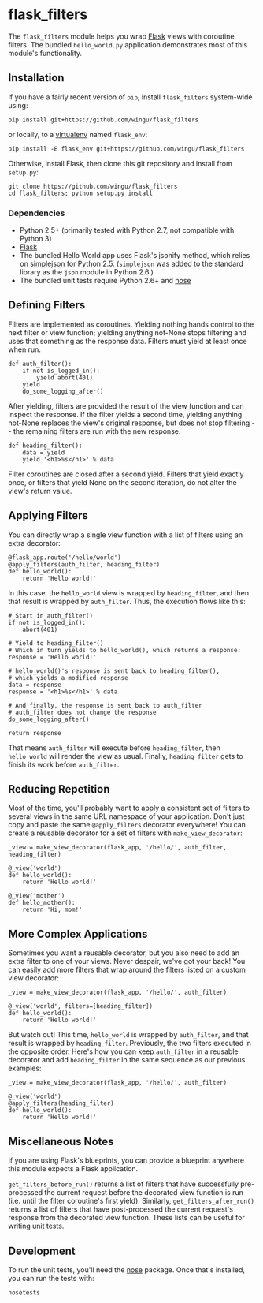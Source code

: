 # flask_filters

The `flask_filters` module helps you wrap [Flask][] views with coroutine filters.  The bundled `hello_world.py` application demonstrates most of this module's functionality.


## Installation

If you have a fairly recent version of `pip`, install `flask_filters` system-wide using:

    pip install git+https://github.com/wingu/flask_filters

or locally, to a [virtualenv][] named `flask_env`:

    pip install -E flask_env git+https://github.com/wingu/flask_filters

Otherwise, install Flask, then clone this git repository and install from `setup.py`:

    git clone https://github.com/wingu/flask_filters
    cd flask_filters; python setup.py install


### Dependencies

* Python 2.5+ (primarily tested with Python 2.7, not compatible with Python 3)
* [Flask][]
* The bundled Hello World app uses Flask's jsonify method, which relies on [simplejson][] for Python 2.5. (`simplejson` was added to the standard library as the `json` module in Python 2.6.)
* The bundled unit tests require Python 2.6+ and [nose][]


## Defining Filters

Filters are implemented as coroutines.  Yielding nothing hands control to the next filter or view function; yielding anything not-None stops filtering and uses that something as the response data.  Filters must yield at least once when run.

    def auth_filter():
        if not is_logged_in():
            yield abort(401)
        yield
        do_some_logging_after()

After yielding, filters are provided the result of the view function and can inspect the response.  If the filter yields a second time, yielding anything not-None replaces the view's original response, but does not stop filtering -- the remaining filters are run with the new response.

    def heading_filter():
        data = yield
        yield '<h1>%s</h1>' % data

Filter coroutines are closed after a second yield.  Filters that yield exactly once, or filters that yield None on the second iteration, do not alter the view's return value.


## Applying Filters

You can directly wrap a single view function with a list of filters using an extra decorator:

    @flask_app.route('/hello/world')
    @apply_filters(auth_filter, heading_filter)
    def hello_world():
        return 'Hello world!'

In this case, the `hello_world` view is wrapped by `heading_filter`, and then that result is wrapped by `auth_filter`.  Thus, the execution flows like this:

    # Start in auth_filter()
    if not is_logged_in():
        abort(401)
    
    # Yield to heading_filter()
    # Which in turn yields to hello_world(), which returns a response:
    response = 'Hello world!'
    
    # hello_world()'s response is sent back to heading_filter(),
    # which yields a modified response
    data = response
    response = '<h1>%s</h1>' % data
    
    # And finally, the response is sent back to auth_filter
    # auth_filter does not change the response
    do_some_logging_after()
    
    return response

That means `auth_filter` will execute before `heading_filter`, then `hello_world` will render the view as usual.  Finally, `heading_filter` gets to finish its work before `auth_filter`.


## Reducing Repetition

Most of the time, you'll probably want to apply a consistent set of filters to several views in the same URL namespace of your application.  Don't just copy and paste the same `@apply_filters` decorator everywhere!  You can create a reusable decorator for a set of filters with `make_view_decorator`:

    _view = make_view_decorator(flask_app, '/hello/', auth_filter, heading_filter)
    
    @_view('world')
    def hello_world():
        return 'Hello world!'
    
    @_view('mother')
    def hello_mother():
        return 'Hi, mom!'


## More Complex Applications

Sometimes you want a reusable decorator, but you also need to add an extra filter to one of your views.  Never despair, we've got your back!  You can easily add more filters that wrap around the filters listed on a custom view decorator:

    _view = make_view_decorator(flask_app, '/hello/', auth_filter)
    
    @_view('world', filters=[heading_filter])
    def hello_world():
        return 'Hello world!'

But watch out!  This time, `hello_world` is wrapped by `auth_filter`, and that result is wrapped by `heading_filter`.  Previously, the two filters executed in the opposite order.  Here's how you can keep `auth_filter` in a reusable decorator and add `heading_filter` in the same sequence as our previous examples:

    _view = make_view_decorator(flask_app, '/hello/', auth_filter)
    
    @_view('world')
    @apply_filters(heading_filter)
    def hello_world():
        return 'Hello world!'


## Miscellaneous Notes

If you are using Flask's blueprints, you can provide a blueprint anywhere this module expects a Flask application.

`get_filters_before_run()` returns a list of filters that have successfully pre-processed the current request before the decorated view function is run (i.e. until the filter coroutine's first yield).  Similarly, `get_filters_after_run()` returns a list of filters that have post-processed the current request's response from the decorated view function.  These lists can be useful for writing unit tests.


## Development

To run the unit tests, you'll need the [nose][] package.  Once that's installed, you can run the tests with:

    nosetests


[Flask]: http://flask.pocoo.org/
[nose]: https://nose.readthedocs.org/
[simplejson]: http://pypi.python.org/pypi/simplejson
[virtualenv]: http://www.virtualenv.org/
